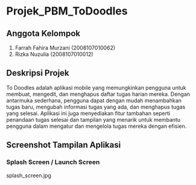 # Projek_PBM_ToDoodles

## Anggota Kelompok
1. Farrah Fahira Murzani (2008107010062)
2. Rizka Nuzulia (2008107010012)

## Deskripsi Projek
To Doodles adalah aplikasi mobile yang memungkinkan pengguna untuk membuat, mengedit, dan menghapus daftar tugas harian mereka. Dengan antarmuka sederhana, pengguna dapat dengan mudah menambahkan tugas baru, mengubah informasi tugas yang ada, dan menghapus tugas yang selesai. Aplikasi ini juga menyediakan fitur tambahan seperti penandaan tugas selesai dan tampilan yang menarik untuk membantu pengguna dalam mengatur dan mengelola tugas mereka dengan efisien.

## Screenshot Tampilan Aplikasi

### Splash Screen / Launch Screen
splash_screen.jpg

